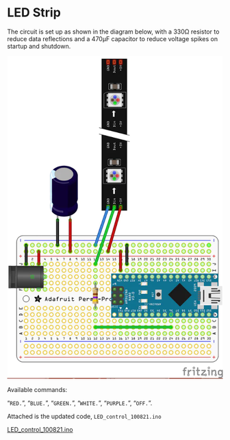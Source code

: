# LED Strip

The circuit is set up as shown in the diagram below, with a 330Ω resistor to reduce data reflections and a 470µF capacitor to reduce voltage spikes on startup and shutdown.

![LED Strip](./img/strip.png)

Available commands:

“`RED.`”, “`BLUE.`”, “`GREEN.`”, “`WHITE.`”, “`PURPLE.`”, “`OFF.`”.

Attached is the updated code, `LED_control_100821.ino`

[LED_control_100821.ino](./code/LED_control_100821.ino)